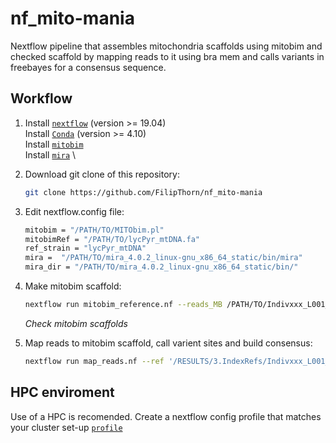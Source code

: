 # nf_mito-mania
Nextflow pipeline that assembles mitochondria scaffolds using mitobim and checked scaffold by mapping reads to it using bra mem and calls variants in freebayes for a consensus sequence. 

## Workflow

1) Install [`nextflow`](https://www.nextflow.io/) (version >= 19.04) \
   Install [`Conda`](https://conda.io/miniconda.html) (version >= 4.10) \
   Install [`mitobim`](https://github.com/chrishah/MITObim) \
   Install [`mira`](https://sourceforge.net/projects/mira-assembler/files/MIRA/stable/) \

2) Download git clone of this repository:
   ```bash
   git clone https://github.com/FilipThorn/nf_mito-mania
   ```
3) Edit nextflow.config file:
   ```bash
   mitobim = "/PATH/TO/MITObim.pl"
   mitobimRef = "/PATH/TO/lycPyr_mtDNA.fa"
   ref_strain = "lycPyr_mtDNA"
   mira =  "/PATH/TO/mira_4.0.2_linux-gnu_x86_64_static/bin/mira"
   mira_dir = "/PATH/TO/mira_4.0.2_linux-gnu_x86_64_static/bin/"
   ```
4) Make mitobim scaffold:
   ```bash
   nextflow run mitobim_reference.nf --reads_MB /PATH/TO/Indivxxx_L001_U.fastq.gz --outdir /PATH/TO/RESULTS
   ```
   *Check mitobim scaffolds* 
   
5) Map reads to mitobim scaffold, call varient sites and build consensus:
   ```bash
   nextflow run map_reads.nf --ref '/RESULTS/3.IndexRefs/Indivxxx_L001_U/*.fasta' --outdir /RESULTS --reads_PE '/*_R{1,2}.fastq.gz' --reads_SE '/*_U.fastq.gz'
   ```
 
 ## HPC enviroment
Use of a HPC is recomended. Create a nextflow config profile that matches your cluster set-up [`profile`]( https://www.nextflow.io/docs/latest/config.html#config-profiles)
 
